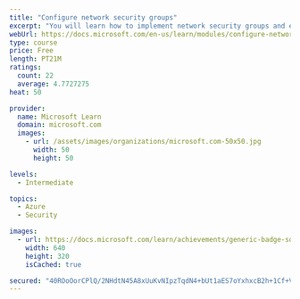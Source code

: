 ```yaml
---
title: "Configure network security groups"
excerpt: "You will learn how to implement network security groups and ensure network security group rules are correctly applied."
webUrl: https://docs.microsoft.com/en-us/learn/modules/configure-network-security-groups/
type: course
price: Free
length: PT21M
ratings:
  count: 22
  average: 4.7727275
heat: 50

provider:
  name: Microsoft Learn
  domain: microsoft.com
  images:
    - url: /assets/images/organizations/microsoft.com-50x50.jpg
      width: 50
      height: 50

levels:
  - Intermediate

topics:
  - Azure
  - Security

images:
  - url: https://docs.microsoft.com/learn/achievements/generic-badge-social.png
    width: 640
    height: 320
    isCached: true

secured: "40ROoOorCPlQ/2NHdtN45A8xUuKvNIpzTqdN4+bUt1aES7oYxhxcB2h+1Cf+VONrX4ON/k0CeY7AJbMzeCTjNhd4xjSmqFyjWCBrtodD320X+NHlJRL94+/UAgTfBcXIkSCz2rr0rx03f2uPJqvTQENMMybi3uv6yQ0QcbDxGsuW0115TI6+XPcmLjphqzE7UQGvS1c2qHOfDfHUE9hVD5BMZecTSUB2YI10nhBcXS3I+D38ncX4VK+nePYVetkZPKJJn5HeRJwSlMsTFhEF3B/gPNhgtGJgArNbQfIfAWKGD+9hB0rLzQygcA2SMaU700aJVEygPC0L6Fhm4uQDRnDiL9n3E/B1ZDQ1PL9P3pamWWceGAbbkzyPhPl9MJRVdLZP7JRaVIMQo1raqeE2nyIaxoLXKav7M1hr04WQo9A=;exgAooFRPmClG68Pjj1rpw=="
---
```


